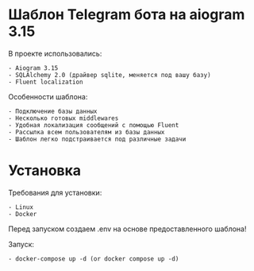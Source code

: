 # Шаблон Telegram бота на aiogram 3.15

В проекте использовались:

    - Aiogram 3.15
    - SQLAlchemy 2.0 (драйвер sqlite, меняется под вашу базу)
    - Fluent localization

Особенности шаблона:

    - Подключение базы данных
    - Несколько готовых middlewares
    - Удобная локализация сообщений с помощью Fluent
    - Рассылка всем пользователям из базы данных
    - Шаблон легко подстраивается под различные задачи  

# Установка
Требования для установки:

    - Linux
    - Docker

Перед запуском создаем .env на основе предоставленного шаблона!

Запуск:

    - docker-compose up -d (or docker compose up -d)
